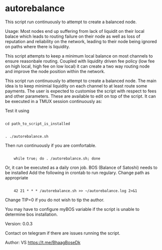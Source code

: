 # autorebalance
	
This script run continuously to attempt to create a balanced node.


Usage:
Most nodes end up suffering from lack of liquidit on their local balace which leads to routing failure on their node as well as loss of reputation and reliability on the network, leading to their node being ignored on paths where there is liquidity.

This script attempts to keep a minimum local balance on most channels to ensure reasonbale routing. Coupled with liquidity driven fee policy (low fee on high local, high fee on low local) it can create a two way routing node and improve the node position within the network.

This script run continuously to attempt to create a balanced node. The main idea is to keep minimial liquidity on each channel to at least route some payments. The user is expected to customise the script with respect to fees and other parameters. These are available to edit on top of the script.  It can be executed in a TMUX session continuously as:


Test it using

<code>
cd path_to_script_is_installed
	
. ./autorebalance.sh 
</code>

Then run continuously if you are comfortable.
	
<code>
	while true; do . <path_to_script>/autorebalance.sh; done
</code>
  
  
Or, it can be executed as a daily cron job. BOS (Balance of Satoshi) needs to be installed Add the following in crontab to run regulary. Change path as appropriate

<code>
	42 21 * * * <path_to_script>/autorebalance.sh >> ~/autorebalance.log 2>&1
</code>

Change TIP=0 if you do not wish to tip the author.

You may have to configure myBOS variable if the script is unable to determine bos installation.
	
Version: 0.0.3

Contact on telegram if there are issues running the script.
	
Author:  VS https://t.me/BhaagBoseDk 
